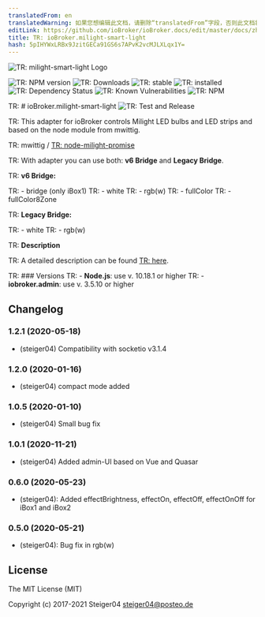 ```yaml
---
translatedFrom: en
translatedWarning: 如果您想编辑此文档，请删除“translatedFrom”字段，否则此文档将再次自动翻译
editLink: https://github.com/ioBroker/ioBroker.docs/edit/master/docs/zh-cn/adapterref/iobroker.milight-smart-light/README.md
title: TR: ioBroker.milight-smart-light
hash: 5pIHYWxLRBx9JzitGECa91GS6s7APvK2vcMJLXLqx1Y=
---
```

![TR: milight-smart-light Logo](../../../en/adapterref/iobroker.milight-smart-light/admin/milight-smart-light.png)

![TR: NPM version](http://img.shields.io/npm/v/iobroker.milight-smart-light.svg)
![TR: Downloads](https://img.shields.io/npm/dm/iobroker.milight-smart-light.svg)
![TR: stable](http://iobroker.live/badges/milight-smart-light-stable.svg)
![TR: installed](http://iobroker.live/badges/milight-smart-light-installed.svg)
![TR: Dependency Status](https://img.shields.io/david/steiger04/iobroker.milight-smart-light.svg)
![TR: Known Vulnerabilities](https://snyk.io/test/github/steiger04/ioBroker.milight-smart-light/badge.svg)
![TR: NPM](https://nodei.co/npm/iobroker.milight-smart-light.png?downloads=true)

TR: # ioBroker.milight-smart-light
![TR: Test and Release](https://github.com/steiger04/ioBroker.milight-smart-light/workflows/Test%20and%20Release/badge.svg)

TR: This adapter for ioBroker controls Milight LED bulbs and LED strips and based on the node module from mwittig.

TR: mwittig / [TR: node-milight-promise](https://github.com/mwittig/node-milight-promise)

TR: With adapter you can use both: **v6 Bridge** and **Legacy Bridge**.

TR: **v6 Bridge:**

TR: - bridge (only iBox1)
TR: - white
TR: - rgb(w)
TR: - fullColor
TR: - fullColor8Zone

TR: **Legacy Bridge:**

TR: - white
TR: - rgb(w)

TR: **Description**

TR: A detailed description can be found [TR: here](https://steiger04.github.io/milight-smart-light-doku/).

TR: ### Versions
TR: - **Node.js**: use v. 10.18.1 or higher
TR: - **iobroker.admin**: use v. 3.5.10 or higher

## Changelog
### 1.2.1 (2020-05-18)
- (steiger04) Compatibility with socketio v3.1.4
### 1.2.0 (2020-01-16)
- (steiger04) compact mode added
### 1.0.5 (2020-01-10)
- (steiger04) Small bug fix
### 1.0.1 (2020-11-21)
- (steiger04) Added admin-UI based on Vue and Quasar
### 0.6.0 (2020-05-23)
- (steiger04): Added effectBrightness, effectOn, effectOff, effectOnOff for iBox1 and iBox2

### 0.5.0 (2020-05-21)
- (steiger04): Bug fix in rgb(w)

## License

The MIT License (MIT)

Copyright (c) 2017-2021 Steiger04 <steiger04@posteo.de>